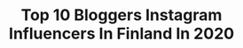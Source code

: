 ---
title: Top 10 Bloggers Instagram Influencers In Finland In 2020
description: >-
  Find top bloggers Instagram influencers in Finland in 2020. Most popular hashtags: #yesitspizza #arvonta #sudiomoments #rv15.
platform: Instagram
profiles:
  - username: "idajemina"
    fullname: >-
      IDA JEMINA
    location: "Finland"
    followers: 691394
    engagement: 553
    commentsToLikes: 0.016743
    id: ck136ehmk63fg0i19q083wf49
    verified: false
    hashtags: "#friday, #womensbestwear, #motivation, #supportedby"
  - username: "l.ndx"
    fullname: >-
      Linda Alho
    location: "Finland"
    followers: 8153
    engagement: 1626
    commentsToLikes: 0.017581
    id: ck8t0d5b6rnv40j78it0ekumb
    verified: false
    hashtags: "#jointhechange, #laitilanjuomat, #wknd20, #fortum"
  - username: "mikaelakosk"
    fullname: >-
      Mikaela Koskela▪️Bloggaaja
    location: "Finland"
    followers: 5302
    engagement: 614
    commentsToLikes: 0.179143
    id: ck5zwvke76udp0i143rpfqg9g
    verified: false
    hashtags: "#greenwall, #marimekkohome, #lehtikuningas, #honeyblonde"
  - username: "umppu"
    fullname: >-
      umppu@hotmail.com
    location: "Finland"
    followers: 25884
    engagement: 371
    commentsToLikes: 0.149529
    id: ck6tznnprarw20j716tbcv581
    verified: false
    hashtags: "#tb, #eveliinantalo, #terassisisustus, #lahjakortti"
  - username: "maijumarkkanen"
    fullname: >-
      Maiju Markkanen | Wellness
    location: "Finland"
    followers: 7404
    engagement: 392
    commentsToLikes: 0.110528
    id: ck0u7odq758ob0i19x2tw9l41
    verified: false
    hashtags: "#uusiel, #somessacomxfonum, #sudio, #yourhumble"
  - username: "mettiforssell"
    fullname: >-
      Metti Forssell
    location: "Finland"
    followers: 40442
    engagement: 568
    commentsToLikes: 0.015983
    id: ck0vyf9jb3ow30i1957lffhu6
    verified: true
    hashtags: "#puhdasis, #boredinthehouse, #koronavappu, #vappu"
  - username: "alexadagmar"
    fullname: >-
      ALEXA DAGMAR
    location: "Finland"
    followers: 49043
    engagement: 674
    commentsToLikes: 0.011308
    id: ck0vyfb093p3q0i198gtojn41
    verified: false
    hashtags: "#rv15, #preggolife, #merinocool, #essielove"
  - username: "aamukahvilla"
    fullname: >-
      HENRIIKKA REINMAN
    location: "Finland"
    followers: 28298
    engagement: 623
    commentsToLikes: 0.009830
    id: ck5chb6kaqg3f0i11a16x2o60
    verified: false
    hashtags: "#suomenluonto, #oddlygoodveggie, #teijo, #kes"
  - username: "natasalmela"
    fullname: >-
      Natalia Salmela
    location: "Finland"
    followers: 30282
    engagement: 319
    commentsToLikes: 0.013286
    id: ck1373fzv9ks90i19ed3x78ca
    verified: false
    hashtags: "#itsetunto, #armorlux, #4dultra, #vege"
  - username: "vieruska"
    fullname: >-
      Tyyliä metsästämässä
    location: "Finland"
    followers: 10388
    engagement: 425
    commentsToLikes: 0.025489
    id: ck8t0dcezrop40j78zg8j27al
    verified: false
    hashtags: "#ompeluel, #veeranminimallisto, #verynice, #verynicefarkut"
---